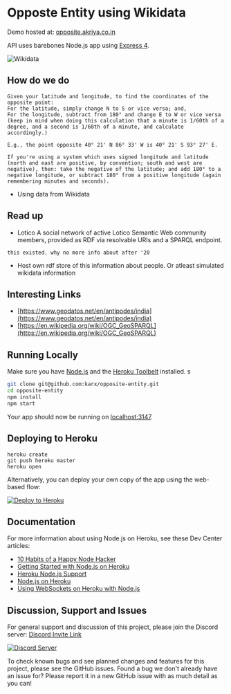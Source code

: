 # Opposte Entity using Wikidata

Demo hosted at: [opposite.akriya.co.in](http://opposite.akriya.co.in/get_opposite?latitude=-28.652&longitude=-152.769)

API uses barebones Node.js app using [Express 4](http://expressjs.com/).

![Wikidata](https://upload.wikimedia.org/wikipedia/commons/6/66/Wikidata-logo-en.svg)


## How do we do

```
Given your latitude and longitude, to find the coordinates of the opposite point:
For the latitude, simply change N to S or vice versa; and,
For the longitude, subtract from 180° and change E to W or vice versa (keep in mind when doing this calculation that a minute is 1/60th of a degree, and a second is 1/60th of a minute, and calculate accordingly.)

E.g., the point opposite 40° 21' N 86° 33' W is 40° 21' S 93° 27' E.

If you're using a system which uses signed longitude and latitude (north and east are positive, by convention; south and west are negative), then: take the negative of the latitude; and add 180° to a negative longitude, or subtract 180° from a positive longitude (again remembering minutes and seconds).

```
* Using data from Wikidata


## Read up
*  Lotico
A social network of active Lotico Semantic Web community members, provided as RDF via resolvable URIs and a SPARQL endpoint.

`this existed. why no more info about after '20`

* Host own rdf store of this information about people. Or atleast simulated wikidata information


## Interesting Links
* [https://www.geodatos.net/en/antipodes/india](https://www.geodatos.net/en/antipodes/india)
* [https://en.wikipedia.org/wiki/OGC_GeoSPARQL](https://en.wikipedia.org/wiki/OGC_GeoSPARQL)

## Running Locally

Make sure you have [Node.js](http://nodejs.org/) and the [Heroku Toolbelt](https://toolbelt.heroku.com/) installed.
s
```sh
git clone git@github.com:karx/opposite-entity.git
cd opposite-entity
npm install
npm start
```

Your app should now be running on [localhost:3147](http://localhost:3147/).

## Deploying to Heroku

```
heroku create
git push heroku master
heroku open
```

Alternatively, you can deploy your own copy of the app using the web-based flow:

[![Deploy to Heroku](https://www.herokucdn.com/deploy/button.png)](https://heroku.com/deploy)

## Documentation

For more information about using Node.js on Heroku, see these Dev Center articles:

- [10 Habits of a Happy Node Hacker](https://blog.heroku.com/archives/2014/3/11/node-habits)
- [Getting Started with Node.js on Heroku](https://devcenter.heroku.com/articles/getting-started-with-nodejs)
- [Heroku Node.js Support](https://devcenter.heroku.com/articles/nodejs-support)
- [Node.js on Heroku](https://devcenter.heroku.com/categories/nodejs)
- [Using WebSockets on Heroku with Node.js](https://devcenter.heroku.com/articles/node-websockets)


## Discussion, Support and Issues
For general support and discussion of this project, please join the Discord server: [Discord Invite Link](https://discord.gg/B2cERQ5)

[![Discord Server](https://discordapp.com/api/guilds/552881714196774953/widget.png?style=banner2)](https://discord.gg/B2cERQ5)

To check known bugs and see planned changes and features for this project, please see the GitHub issues.
Found a bug we don't already have an issue for? Please report it in a new GitHub issue with as much detail as you can!


